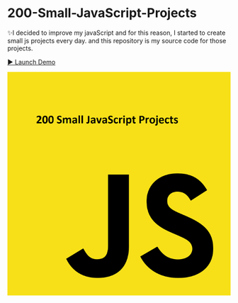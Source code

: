 # 200-Small-JavaScript-Projects

✨I decided to improve my javaScript and for this reason, I started to create small js projects every day. and this repository is my source code for those projects.

[▶️ Launch Demo]()

![preview img](/preview.jpg)
